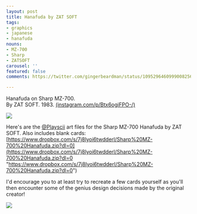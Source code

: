 ```yaml
---
layout: post
title: Hanafuda by ZAT SOFT
tags:
- graphics
- japanese
- hanafuda
nouns:
- MZ-700
- Sharp
- ZATSOFT
carousel: ''
featured: false
comments: https://twitter.com/gingerbeardman/status/1095296460999008256?s=20

---
```

Hanafuda on Sharp MZ-700.  
By ZAT SOFT. 1983. [(instagram.com/p/Btx6ogiFPO-/)](https://www.instagram.com/p/Btx6ogiFPO-/)

![](https://pbs.twimg.com/media/DzNGU74W0AAicys.jpg)

Here's are the [@Playscii](https://twitter.com/Playscii) art files for the Sharp MZ-700 Hanafuda by ZAT SOFT. Also includes blank cards: [https://www.dropbox.com/s/7j8lyoi6twdderl/Sharp%20MZ-700%20Hanafuda.zip?dl=0](https://www.dropbox.com/s/7j8lyoi6twdderl/Sharp%20MZ-700%20Hanafuda.zip?dl=0 "https://www.dropbox.com/s/7j8lyoi6twdderl/Sharp%20MZ-700%20Hanafuda.zip?dl=0")

I'd encourage you to at least try to recreate a few cards yourself as you'll then encounter some of the genius design decisions made by the original creator!

![](https://pbs.twimg.com/media/Ew3r2xiXEAgrqWj.png)